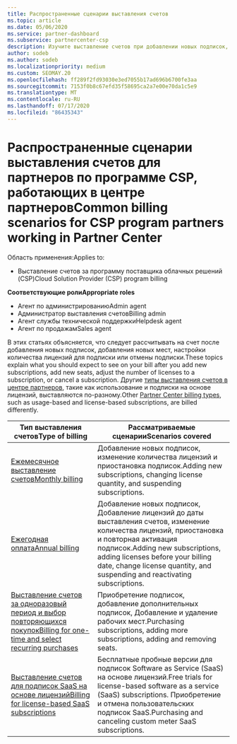 ```yaml
---
title: Распространенные сценарии выставления счетов
ms.topic: article
ms.date: 05/06/2020
ms.service: partner-dashboard
ms.subservice: partnercenter-csp
description: Изучите выставление счетов при добавлении новых подписок, изменении количества лицензий или отмене подписки. Узнайте, как отличаются подписки на использование и на основе лицензий.
author: sodeb
ms.author: sodeb
ms.localizationpriority: medium
ms.custom: SEOMAY.20
ms.openlocfilehash: ff289f2fd93030e3ed7055b17ad696b6700fe3aa
ms.sourcegitcommit: 7153f0b8c67efd35f58695ca2a7e00e70da1c5e9
ms.translationtype: MT
ms.contentlocale: ru-RU
ms.lasthandoff: 07/17/2020
ms.locfileid: "86435343"
---
```

# <a name="common-billing-scenarios-for-csp-program-partners-working-in-partner-center"></a><span data-ttu-id="ac3aa-104">Распространенные сценарии выставления счетов для партнеров по программе CSP, работающих в центре партнеров</span><span class="sxs-lookup"><span data-stu-id="ac3aa-104">Common billing scenarios for CSP program partners working in Partner Center</span></span>

<span data-ttu-id="ac3aa-105">Область применения:</span><span class="sxs-lookup"><span data-stu-id="ac3aa-105">Applies to:</span></span>

- <span data-ttu-id="ac3aa-106">Выставление счетов за программу поставщика облачных решений (CSP)</span><span class="sxs-lookup"><span data-stu-id="ac3aa-106">Cloud Solution Provider (CSP) program billing</span></span>

<span data-ttu-id="ac3aa-107">**Соответствующие роли**</span><span class="sxs-lookup"><span data-stu-id="ac3aa-107">**Appropriate roles**</span></span>

- <span data-ttu-id="ac3aa-108">Агент по администрированию</span><span class="sxs-lookup"><span data-stu-id="ac3aa-108">Admin agent</span></span>
- <span data-ttu-id="ac3aa-109">Администратор выставления счетов</span><span class="sxs-lookup"><span data-stu-id="ac3aa-109">Billing admin</span></span>
- <span data-ttu-id="ac3aa-110">Агент службы технической поддержки</span><span class="sxs-lookup"><span data-stu-id="ac3aa-110">Helpdesk agent</span></span>
- <span data-ttu-id="ac3aa-111">Агент по продажам</span><span class="sxs-lookup"><span data-stu-id="ac3aa-111">Sales agent</span></span>

<span data-ttu-id="ac3aa-112">В этих статьях объясняется, что следует рассчитывать на счет после добавления новых подписок, добавления новых мест, настройки количества лицензий для подписки или отмены подписки.</span><span class="sxs-lookup"><span data-stu-id="ac3aa-112">These topics explain what you should expect to see on your bill after you add new subscriptions, add new seats, adjust the number of licenses to a subscription, or cancel a subscription.</span></span> <span data-ttu-id="ac3aa-113">Другие [типы выставления счетов в центре партнеров](billing-different-types.md), такие как использование и подписки на основе лицензий, выставляются по-разному.</span><span class="sxs-lookup"><span data-stu-id="ac3aa-113">Other [Partner Center billing types](billing-different-types.md), such as usage-based and license-based subscriptions, are billed differently.</span></span>

| <span data-ttu-id="ac3aa-114">Тип выставления счетов</span><span class="sxs-lookup"><span data-stu-id="ac3aa-114">Type of billing</span></span> | <span data-ttu-id="ac3aa-115">Рассматриваемые сценарии</span><span class="sxs-lookup"><span data-stu-id="ac3aa-115">Scenarios covered</span></span> |
| --------------- | ----------------- |
| [<span data-ttu-id="ac3aa-116">Ежемесячное выставление счетов</span><span class="sxs-lookup"><span data-stu-id="ac3aa-116">Monthly billing</span></span>](common-billing-scenarios-monthly.md) | <span data-ttu-id="ac3aa-117">Добавление новых подписок, изменение количества лицензий и приостановка подписок.</span><span class="sxs-lookup"><span data-stu-id="ac3aa-117">Adding new subscriptions, changing license quantity, and suspending subscriptions.</span></span> |
| [<span data-ttu-id="ac3aa-118">Ежегодная оплата</span><span class="sxs-lookup"><span data-stu-id="ac3aa-118">Annual billing</span></span>](common-billing-scenarios-annual.md) | <span data-ttu-id="ac3aa-119">Добавление новых подписок, Добавление лицензий до даты выставления счетов, изменение количества лицензий, приостановка и повторная активация подписок.</span><span class="sxs-lookup"><span data-stu-id="ac3aa-119">Adding new subscriptions, adding licenses before your billing date, change license quantity, and suspending and reactivating subscriptions.</span></span> |
| [<span data-ttu-id="ac3aa-120">Выставление счетов за одноразовый период и выбор повторяющихся покупок</span><span class="sxs-lookup"><span data-stu-id="ac3aa-120">Billing for one-time and select recurring purchases</span></span>](common-billing-scenarios-onetime-recurring.md) | <span data-ttu-id="ac3aa-121">Приобретение подписок, добавление дополнительных подписок, Добавление и удаление рабочих мест.</span><span class="sxs-lookup"><span data-stu-id="ac3aa-121">Purchasing subscriptions, adding more subscriptions, adding and removing seats.</span></span> |
| [<span data-ttu-id="ac3aa-122">Выставление счетов для подписок SaaS на основе лицензий</span><span class="sxs-lookup"><span data-stu-id="ac3aa-122">Billing for license-based SaaS subscriptions</span></span>](common-billing-scenarios-saas.md) | <span data-ttu-id="ac3aa-123">Бесплатные пробные версии для подписок Software as Service (SaaS) на основе лицензий.</span><span class="sxs-lookup"><span data-stu-id="ac3aa-123">Free trials for license-based software as a service (SaaS) subscriptions.</span></span> <span data-ttu-id="ac3aa-124">Приобретение и отмена пользовательских подписок SaaS.</span><span class="sxs-lookup"><span data-stu-id="ac3aa-124">Purchasing and canceling custom meter SaaS subscriptions.</span></span> |
